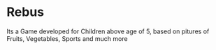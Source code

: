# Rebus
Its a Game developed for Children above age of 5, based on pitures of Fruits, Vegetables, Sports and much more

